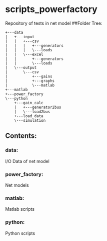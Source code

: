 # scripts_powerfactory
Repository of tests in net model
##Folder Tree:

```
+---data
|   +---input
|   |   +---csv
|   |   |   +---generators
|   |   |   \---loads
|   |   \---excel
|   |       +---generators
|   |       \---loads
|   \---output
|       \---csv
|           +---gains
|           +---graphs
|           \---matlab
+---matlab
+---power_factory
\---python
    +---gain_calc
    |   +---generator2bus
    |   \---load2bus
    +---load_data
    \---simulation
```

## Contents:
### data:
I/O Data of net model

### power_factory:
Net models

### matlab:
Matlab scripts

### python:
Python scripts
